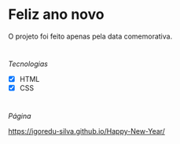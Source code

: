 # Feliz ano novo  

O projeto foi feito apenas pela data comemorativa.
#
*Tecnologias* 
  - [x] HTML
  - [x] CSS
#

*Página*

https://igoredu-silva.github.io/Happy-New-Year/

